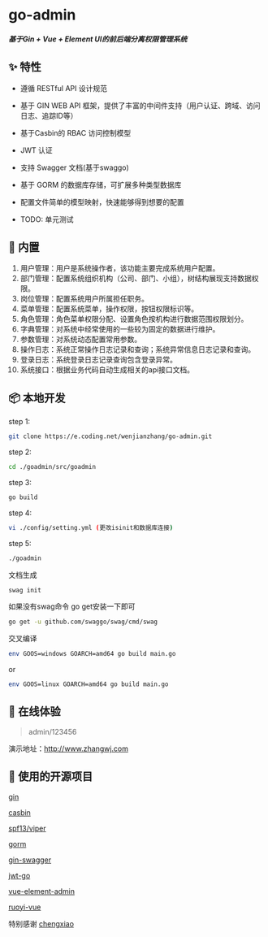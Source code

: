 #  go-admin  


##### 基于Gin + Vue + Element UI的前后端分离权限管理系统


## ✨ 特性

- 遵循 RESTful API 设计规范

- 基于 GIN WEB API 框架，提供了丰富的中间件支持（用户认证、跨域、访问日志、追踪ID等）

- 基于Casbin的 RBAC 访问控制模型

- JWT 认证

- 支持 Swagger 文档(基于swaggo)

- 基于 GORM 的数据库存储，可扩展多种类型数据库 

- 配置文件简单的模型映射，快速能够得到想要的配置

- TODO: 单元测试


## 🎁 内置

1.  用户管理：用户是系统操作者，该功能主要完成系统用户配置。
2.  部门管理：配置系统组织机构（公司、部门、小组），树结构展现支持数据权限。
3.  岗位管理：配置系统用户所属担任职务。
4.  菜单管理：配置系统菜单，操作权限，按钮权限标识等。
5.  角色管理：角色菜单权限分配、设置角色按机构进行数据范围权限划分。
6.  字典管理：对系统中经常使用的一些较为固定的数据进行维护。
7.  参数管理：对系统动态配置常用参数。
8.  操作日志：系统正常操作日志记录和查询；系统异常信息日志记录和查询。
9.  登录日志：系统登录日志记录查询包含登录异常。
10. 系统接口：根据业务代码自动生成相关的api接口文档。


## 📦 本地开发


step 1:
```bash
git clone https://e.coding.net/wenjianzhang/go-admin.git
```
step 2:
```bash
cd ./goadmin/src/goadmin
```
step 3:
```bash
go build
```

step 4:
```bash
vi ./config/setting.yml (更改isinit和数据库连接)
```
step 5:
```bash
./goadmin
```

文档生成
```bash
swag init  
```

如果没有swag命令 go get安装一下即可
```bash
go get -u github.com/swaggo/swag/cmd/swag
```

交叉编译
```bash
env GOOS=windows GOARCH=amd64 go build main.go
```
or
```bash
env GOOS=linux GOARCH=amd64 go build main.go
```

## 🔗 在线体验
> admin/123456

演示地址：http://www.zhangwj.com


## 🤝 使用的开源项目
[gin](https://github.com/gin-gonic/gin)

[casbin](https://github.com/casbin/casbin)

[spf13/viper](https://github.com/spf13/viper)

[gorm](https://github.com/jinzhu/gorm)

[gin-swagger](https://github.com/swaggo/gin-swagger)

[jwt-go](https://github.com/dgrijalva/jwt-go)

[vue-element-admin](https://github.com/PanJiaChen/vue-element-admin)

[ruoyi-vue](https://gitee.com/y_project/RuoYi-Vue)



特别感谢
[chengxiao](https://github.com/chengxiao)
